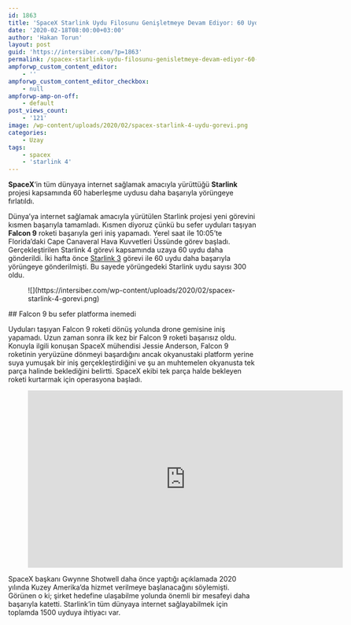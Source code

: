 ```yaml
---
id: 1863
title: 'SpaceX Starlink Uydu Filosunu Genişletmeye Devam Ediyor: 60 Uydu Daha Gönderildi'
date: '2020-02-18T08:00:00+03:00'
author: 'Hakan Torun'
layout: post
guid: 'https://intersiber.com/?p=1863'
permalink: /spacex-starlink-uydu-filosunu-genisletmeye-devam-ediyor-60-uydu-daha-gonderildi/
ampforwp_custom_content_editor:
    - ''
ampforwp_custom_content_editor_checkbox:
    - null
ampforwp-amp-on-off:
    - default
post_views_count:
    - '121'
image: /wp-content/uploads/2020/02/spacex-starlink-4-uydu-gorevi.png
categories:
    - Uzay
tags:
    - spacex
    - 'starlink 4'
---
```


**SpaceX**‘in tüm dünyaya internet sağlamak amacıyla yürüttüğü **Starlink** projesi kapsamında 60 haberleşme uydusu daha başarıyla yörüngeye fırlatıldı.

Dünya’ya internet sağlamak amacıyla yürütülen Starlink projesi yeni görevini kısmen başarıyla tamamladı. Kısmen diyoruz çünkü bu sefer uyduları taşıyan **Falcon 9** roketi başarıyla geri iniş yapamadı. Yerel saat ile 10:05’te Florida’daki Cape Canaveral Hava Kuvvetleri Üssünde görev başladı. Gerçekleştirilen Starlink 4 görevi kapsamında uzaya 60 uydu daha gönderildi. İki hafta önce [Starlink 3](https://intersiber.com/spacex-60-starlink-uydusunu-daha-uzaya-gonderdi/) görevi ile 60 uydu daha başarıyla yörüngeye gönderilmişti. Bu sayede yörüngedeki Starlink uydu sayısı 300 oldu.

<figure class="wp-block-image size-large">![](https://intersiber.com/wp-content/uploads/2020/02/spacex-starlink-4-gorevi.png)</figure>## Falcon 9 bu sefer platforma inemedi

Uyduları taşıyan Falcon 9 roketi dönüş yolunda drone gemisine iniş yapamadı. Uzun zaman sonra ilk kez bir Falcon 9 roketi başarısız oldu. Konuyla ilgili konuşan SpaceX mühendisi Jessie Anderson, Falcon 9 roketinin yeryüzüne dönmeyi başardığını ancak okyanustaki platform yerine suya yumuşak bir iniş gerçekleştirdiğini ve şu an muhtemelen okyanusta tek parça halinde beklediğini belirtti. SpaceX ekibi tek parça halde bekleyen roketi kurtarmak için operasyona başladı.

<figure class="wp-block-embed-youtube wp-block-embed is-type-video is-provider-youtube wp-embed-aspect-16-9 wp-has-aspect-ratio"><div class="wp-block-embed__wrapper"><span class="embed-youtube" style="text-align:center; display: block;"><iframe allowfullscreen="true" class="youtube-player" height="360" src="https://www.youtube.com/embed/URVQzSgMDWw?version=3&rel=1&fs=1&autohide=2&showsearch=0&showinfo=1&iv_load_policy=1&wmode=transparent" style="border:0;" width="640"></iframe></span></div></figure>SpaceX başkanı Gwynne Shotwell daha önce yaptığı açıklamada 2020 yılında Kuzey Amerika’da hizmet verilmeye başlanacağını söylemişti. Görünen o ki; şirket hedefine ulaşabilme yolunda önemli bir mesafeyi daha başarıyla katetti. Starlink’in tüm dünyaya internet sağlayabilmek için toplamda 1500 uyduya ihtiyacı var.